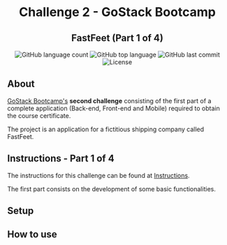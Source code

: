 <h1 align="center">Challenge 2 - GoStack Bootcamp</h1>
<h2 align="center">FastFeet (Part 1 of 4)</h3>

<p align="center">
  <img alt="GitHub language count" src="https://img.shields.io/github/languages/count/gabrieladslopes/GoStack?color=%2304D361">
  <img alt="GitHub top language" src="https://img.shields.io/github/languages/top/gabrieladslopes/GoStack.svg">
  <img alt="GitHub last commit" src="https://img.shields.io/github/last-commit/gabrieladslopes/GoStack">
  <img alt="License" src="https://img.shields.io/badge/license-MIT-%2304D361">
</p>

## About

[GoStack Bootcamp's](https://rocketseat.com.br/gostack) __second challenge__ consisting of the first part of a complete application (Back-end, Front-end and Mobile) required to obtain the course certificate.

The project is an application for a fictitious shipping company called FastFeet.

## Instructions - Part 1 of 4

The instructions for this challenge can be found at [Instructions](https://github.com/Rocketseat/bootcamp-gostack-desafio-02/blob/master/README.md#desafio-02-iniciando-aplica%C3%A7%C3%A3o).

The first part consists on the development of some basic functionalities. 

## Setup



## How to use